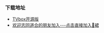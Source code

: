 ###  下载地址
 - [TVbox开源版](https://wws.lanzouv.com/b03j4ulyh#999)   
 - [欢迎志同道合的朋友加入---点击直接加入🐧裙](https://jq.qq.com/?_wv=1027&k=KhLg7JXX)  
